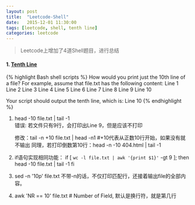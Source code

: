```yaml
---
layout: post
title:  "Leetcode-Shell"
date:   2015-12-01 11:30:00
tags: [leetcode, shell, tenth line]
categories: leetcode
---
```


> Leetcode上增加了4道Shell题目，进行总结

#### 1. [Tenth Line](https://leetcode.com/problems/tenth-line/)
{% highlight Bash shell scripts %}
How would you print just the 10th line of a file?
For example, assume that file.txt has the following content:
Line 1
Line 2
Line 3
Line 4
Line 5
Line 6
Line 7
Line 8
Line 9
Line 10

Your script should output the tenth line, which is:
Line 10
{% endhighlight %}
1. head -10 file.txt | tail -1  
    错误: 若文件只有9行，会打印出Line 9，但是应该不打印

    修改：tail -n +10 file.txt | head -n1  #+10代表从正数10行开始，如果没有就不输出
    同理，若打印倒数第10行：head -n -10 404.html | tail -1

2. if语句实现相同功能：
    if [ `wc -l file.txt | awk '{print $1}'` -gt 9 ]; then
        head -10 file.txt | tail -1
    fi
3. sed -n '10p' file.txt
不带-n的话，不仅打印匹配行，还接着输出file的全部内容。
4. awk 'NR == 10' file.txt  # Number of Field, 默认是换行符，就是第几行
